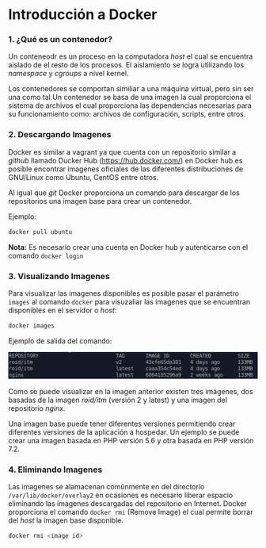 # Introducción a Docker


### 1. ¿Qué es un contenedor?

Un conteneodr es un proceso en la computadora *host* el cual se encuentra aislado de el resto de los procesos. El aislamiento se logra utilizando los *namespace* y *cgroups* a nivel kernel.

Los contenedores se comportan similiar a una máquina virtual, pero sin ser una como tal.Un contenedor se basa de una imagen la cual proporciona el sistema de archivos el cual proporciona las dependencias necesarias para su funcionamiento como: archivos de configuración, scripts, entre otros.

### 2. Descargando Imagenes

Docker es similar a vagrant ya que cuenta con un repositorio similar a *github* llamado Ducker Hub (https://hub.docker.com/) en Docker hub es posible encontrar imagenes oficiales de las diferentes distribuciones de GNU/Linux como Ubuntu, CentOS entre otros.

Al igual que *git* Docker proporciona un comando para descargar de los repositorios una imagen base para crear un contenedor.

Ejemplo:

 ```bash
 docker pull ubuntu
 ```
**Nota:**  Es necesario crear una cuenta en Docker hub y autenticarse con el comando `docker login`


### 3. Visualizando Imagenes 

Para visualizar las imagenes disponibles es posible pasar el parámetro `images` al comando `docker` para visuzaliar las imagenes que se encuentran disponibles en el servidor o *host*:


 ```bash
 docker images
 ```
Ejemplo de salida del comando:

![box_list.png](miscellaneous/docker_images.png)

Como se puede visualizar en la imagen anterior existen tres imágenes, dos basadas de la imagen *roid/itm* (versión 2 y latest) y una imagen del repositorio *nginx*.

Una imagen base puede tener diferentes versiones permitiendo crear diferentes versiones de la aplicación a hospedar. Un ejemplo se puede crear una imagen basada en PHP versión 5.6 y otra basada en PHP versión 7.2.


### 4. Eliminando Imagenes

Las imagenes se alamacenan comúnmente en del directorio `/var/lib/docker/overlay2` en ocasiones es necesario liberar espacio eliminando las imagenes descargadas del repositorio en Internet. Docker proporciona el comando `docker rmi` (Remove Image) el cual permite borrar del *host* la imagen base disponible.


 ```bash
 docker rmi <image id>
 ```